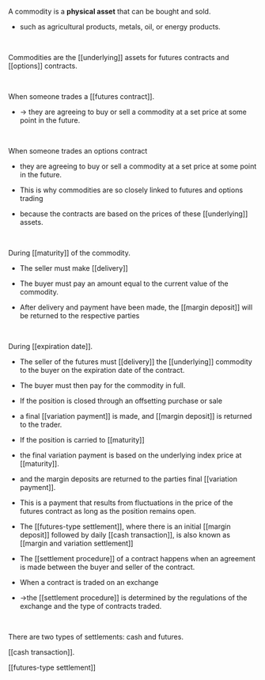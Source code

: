A commodity is a **physical asset** that can be bought and sold.  

* such as agricultural products, metals, oil, or energy products.  

<br>

Commodities are the [[underlying]] assets for futures contracts and [[options]] contracts.  

<br>

When someone trades a [[futures contract]].  
* -> they are agreeing to buy or sell a commodity at a set price at some point in the future.  

<br>

When someone trades an options contract
* they are agreeing to buy or sell a commodity at a set price at some point in the future.  


* This is why commodities are so closely linked to futures and options trading
* because the contracts are based on the prices of these [[underlying]] assets.  

<br>

During [[maturity]] of the commodity.  

 
* The seller must make [[delivery]]  

* The buyer must pay an amount equal to the current value of the commodity.  

* After delivery and payment have been made, the [[margin deposit]] will be returned to the respective parties

<br>

During [[expiration date]].  

* The seller of the futures must [[delivery]] the [[underlying]] commodity to the buyer on the expiration date of the contract.

* The buyer must then pay for the commodity in full.  

* If the position is closed through an offsetting purchase or sale

* a final [[variation payment]] is made, and [[margin deposit]] is returned to the trader.  

* If the position is carried to [[maturity]]

* the final variation payment is based on the underlying index price at [[maturity]].  

* and the margin deposits are returned to the parties final [[variation payment]].  

*  This is a payment that results from fluctuations in the price of the futures contract as long as the position remains open.  

* The [[futures-type settlement]], where there is an initial [[margin deposit]] followed by daily [[cash transaction]], is also known as [[margin and variation settlement]]

* The [[settlement procedure]] of a contract happens when an agreement is made between the buyer and seller of the contract.  

* When a contract is traded on an exchange  

* ->the [[settlement procedure]] is determined by the regulations of the exchange and the type of contracts traded.  

<br>

There are two types of settlements: cash and futures.

[[cash transaction]].  

[[futures-type settlement]]

